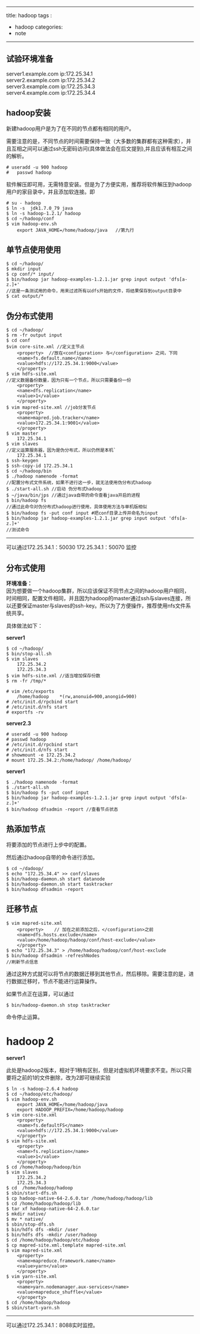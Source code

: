 
---
title: hadoop
tags :
 - hadoop
categories:
 - note
---


## 试验环境准备

server1.example.com ip:172.25.34.1    
server2.example.com ip:172.25.34.2    
server3.example.com ip:172.25.34.3    
server4.example.com ip:172.25.34.4    

<!--more-->

## hadoop安装

新建hadoop用户是为了在不同的节点都有相同的用户。

需要注意的是，不同节点的时间需要保持一致（大多数的集群都有这种需求），并且互相之间可以通过ssh无密码访问(具体做法会在后文提到),并且应该有相互之间的解析。

    # useradd -u 900 hadoop
    #   passwd hadoop

软件解压即可用，无需特意安装。但是为了方便实用，推荐将软件解压到hadoop用户的家目录中，并且添加软连接。即

    # su - hadoop
    $ ln -s  jdk1.7.0_79 java
    $ ln -s hadoop-1.2.1/ hadoop
    $ cd ~/hadoop/conf
    $ vim hadoop-env.sh
        export JAVA_HOME=/home/hadoop/java   //第九行

##  单节点使用使用



    $ cd ~/hadoop/
    $ mkdir input 
    $ cp conf/* input/
    $ bin/hadoop jar hadoop-examples-1.2.1.jar grep input output 'dfs[a-z.]+'  
    //这是一条测试用的命令，用来过滤所有以dfs开始的文件，将结果保存到output目录中
    $ cat output/*

## 伪分布式使用

    $ cd ~/hadoop/ 
    $ rm -fr output input 
    $ cd conf 
    $vim core-site.xml //定义主节点
        <property>  //放在<configuration> 与</configuration> 之间，下同
        <name>fs.default.name</name>   
        <value>hdfs://172.25.34.1:9000</value>
        </property>
    $ vim hdfs-site.xml 
    //定义数据备份数量，因为只有一个节点，所以只需要备份一份
        <property>
        <name>dfs.replication</name>
        <value>1</value>
        </property>
    $ vim mapred-site.xml //job分发节点
        <property>
        <name>mapred.job.tracker</name>
        <value>172.25.34.1:9001</value>
        </property>
    $ vim master
        172.25.34.1
    $ vim slaves 
    //定义运算服务器，因为是伪分布式，所以仍然是本机`
        172.25.34.1
    $ ssh-keygen
    $ ssh-copy-id 172.25.34.1
    $ cd ~/hadoop/bin
    $ ./hadoop namenode -format 
    //配置分布式文件系统，如果不进行这一步，就无法使用伪分布式hadoop
    $ ./start-all.sh //启动 伪分布式hadoop 
    $ ~/java/bin/jps //通过java自带的命令查看java开启的进程
    $ bin/hadoop fs 
    //通过此命令对伪分布式hadoop进行使用，具体使用方法与单机版相似 
    $ bin/hadoop fs -put conf input #把conf目录上传并命名为input 
    $ bin/hadoop jar hadoop-examples-1.2.1.jar grep input output 'dfs[a-z.]+' 
    //测试命令
***

可以通过172.25.34.1：50030  172.25.34.1：50070 监控

## 分布式使用

**环境准备：**   
因为想要做一个hadoop集群，所以应该保证不同节点之间的hadoop用户相同，时间相同，配置文件相同，并且因为hadoop的master通过ssh与slaves连接，所以还要保证master与slaves的ssh-key。所以为了方便操作，推荐使用nfs文件系统共享。

具体做法如下：

**server1**

    $ cd ~/hadoop/ 
    $ bin/stop-all.sh 
    $ vim slaves 
        172.25.34.2
        172.25.34.3
    $ vim hdfs-site.xml //适当增加保存份数 
    $ rm -fr /tmp/* 

    # vim /etc/exports 
        /home/hadoop	*(rw,anonuid=900,anongid=900)
    # /etc/init.d/rpcbind start 
    # /etc/init.d/nfs start 
    # exportfs -rv

**server2.3**

    # useradd -u 900 hadoop 
    # passwd hadoop 
    # /etc/init.d/rpcbind start 
    # /etc/init.d/nfs start 
    # showmount -e 172.25.34.2
    # mount 172.25.34.2:/home/hadoop/ /home/hadoop/ 

**server1**

    $ ./hadoop namenode -format
    $ ./start-all.sh
    $ bin/hadoop fs -put conf input
    $ bin/hadoop jar hadoop-examples-1.2.1.jar grep input output 'dfs[a-z.]+'
    $ bin/hadoop dfsadmin -report //查看节点状态

## 热添加节点

将要添加的节点进行上步中的配置。

然后通过hadoop自带的命令进行添加。

    $ cd ~/dadoop/
    $ echo "172.25.34.4" >> conf/slaves
    $ bin/hadoop-daemon.sh start datanode
    $ bin/hadoop-daemon.sh start tasktracker
    $ bin/hadoop dfsadmin -report

## 迁移节点

    $ vim mapred-site.xml
        <property>    // 加在之前添加之后，</configuration>之前
        <name>dfs.hosts.exclude</name>
        <value>/home/hadoop/hadoop/conf/host-exclude</value>
        </property>
    $ echo "172.25.34.3" > /home/hadoop/hadoop/conf/host-exclude
    $ bin/hadoop dfsadmin -refreshNodes 
    //刷新节点信息

通过这种方式就可以将节点的数据迁移到其他节点，然后移除。需要注意的是，进行数据迁移时，节点不能进行运算操作。

如果节点正在运算，可以通过

    $ bin/hadoop-daemon.sh stop tasktracker

命令停止运算。



# hadoop 2

**server1**

此处是hadoop2版本，相对于1稍有区别，但是对虚拟机环境要求不变。所以只需要将之前的1的文件删除，改为2即可继续实验

    $ ln -s hadoop-2.6.4 hadoop
    $ cd ~/hadoop/etc/hadoop/
    $ vim hadoop-env.sh
        export JAVA_HOME=/home/hadoop/java
        export HADOOP_PREFIX=/home/hadoop/hadoop
    $ vim core-site.xml 
        <property>
        <name>fs.defaultFS</name>
        <value>hdfs://172.25.34.1:9000</value>
        </property>
    $ vim hdfs-site.xml
        <property>
        <name>fs.replication</name>
        <value>1</value>
        </property>
    $ cd /home/hadoop/hadoop/bin
    $ vim slaves
        172.25.34.2
        172.25.34.3
    $ cd  /home/hadoop/hadoop
    $ sbin/start-dfs.sh
    $ cp hadoop-native-64-2.6.0.tar /home/hadoop/hadoop/lib 
    $ cd /home/hadoop/hadoop/lib 
    $ tar xf hadoop-native-64-2.6.0.tar 
    $ mkdir native/ 
    $ mv * native/ 
    $ sbin/stop-dfs.sh  
    $ bin/hdfs dfs -mkdir /user 
    $ bin/hdfs dfs -mkdir /user/hadoop
    $ cd /home/hadoop/hadoop/etc/hadoop
    $ cp mapred-site.xml.template mapred-site.xml
    $ vim mapred-site.xml
        <property>
        <name>mapreduce.framework.name</name>
        <value>yarn</value>
        </property>
    $ vim yarn-site.xml 
        <property>
        <name>yarn.nodemanager.aux-services</name>
        <value>mapreduce_shuffle</value>
        </property>
    $ cd /home/hadoop/hadoop
    $ sbin/start-yarn.sh 
***
可以通过172.25.34.1：8088实时监控。
